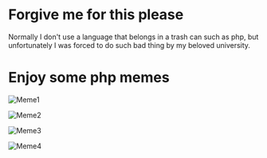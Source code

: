 # Forgive me for this please

Normally I don't use a language that belongs in a trash can such as php, but unfortunately I was forced to do such bad thing by my beloved university.

# Enjoy some php memes

![Meme1](https://i.programmerhumor.io/2024/04/programmerhumor-io-php-memes-backend-memes-85227344a34d305.png)

![Meme2](https://i.programmerhumor.io/2022/04/programmerhumor-io-php-memes-backend-memes-756d435cd1b146f.jpg)

![Meme3](https://media.makeameme.org/created/php-developer.jpg)

![Meme4](https://media2.dev.to/dynamic/image/width=800%2Cheight=%2Cfit=scale-down%2Cgravity=auto%2Cformat=auto/https%3A%2F%2Fi.imgur.com%2FSZlc3j0.jpg)